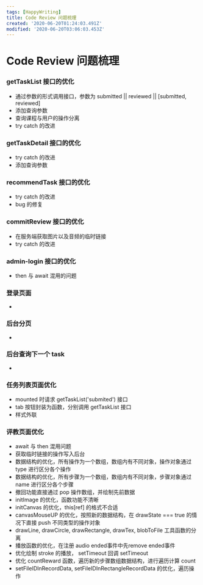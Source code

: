 ```yaml
---
tags: [HappyWriting]
title: Code Review 问题梳理
created: '2020-06-20T01:24:03.491Z'
modified: '2020-06-20T03:06:03.453Z'
---
```


# Code Review 问题梳理
### getTaskList 接口的优化
* 通过参数的形式调用接口，参数为 submitted || reviewed || [submitted, reviewed]
* 添加查询参数
* 查询课程与用户的操作分离
* try catch 的改进
### getTaskDetail 接口的优化
* try catch 的改进
* 添加查询参数
### recommendTask 接口的优化
* try catch 的改进
* bug 的修复
### commitReview 接口的优化
* 在服务端获取图片以及音频的临时链接
* try catch 的改进
### admin-login 接口的优化
* then 与 await 混用的问题
### 登录页面
* 
### 后台分页
*
### 后台查询下一个 task
*
### 任务列表页面优化
* mounted 时请求 getTaskList('submited') 接口
* tab 按钮封装为函数，分别调用 getTaskList 接口
* 样式外联
### 评教页面优化
* await 与 then 混用问题
* 获取临时链接的操作写入后台
* 数据结构的优化，所有操作为一个数组，数组内有不同对象，操作对象通过 type 进行区分各个操作
* 数据结构的优化，所有步骤为一个数组，数组内有不同对象，步骤对象通过 name 进行区分各个步骤
* 撤回功能直接通过 pop 操作数组，并绘制先前数据
* initImage 的优化，函数功能不清晰
* initCanvas 的优化，this[ref] 的格式不合适
* canvasMouseUP 的优化，按照新的数据结构，在 drawState === true 的情况下直接 push 不同类型的操作对象
* drawLine, drawCircle, drawRectangle, drawTex, blobToFile 工具函数的分离
* 播放函数的优化，在注册 audio ended事件中先remove ended事件
* 优化绘制 stroke 的播放， setTimeout 回调 setTimeout 
* 优化 countReward 函数，遍历新的步骤数组数据结构，进行遍历计算 count
* setFileIDInRecordData, setFileIDInRectangleRecordData 的优化，遍历操作

